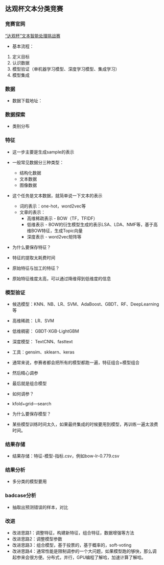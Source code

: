 ## 达观杯文本分类竞赛

### 竞赛官网
[“达观杯”文本智能处理挑战赛](http://www.dcjingsai.com/common/cmpt/%E2%80%9C%E8%BE%BE%E8%A7%82%E6%9D%AF%E2%80%9D%E6%96%87%E6%9C%AC%E6%99%BA%E8%83%BD%E5%A4%84%E7%90%86%E6%8C%91%E6%88%98%E8%B5%9B_%E7%AB%9E%E8%B5%9B%E4%BF%A1%E6%81%AF.html)

- 基本流程：
1. 定义目标
2. 认识数据
3. 模型验证（单机器学习模型、深度学习模型、集成学习）
4. 模型集成


### 数据

- 数据下载地址：

### 数据探索

- 类别分布

### 特征

- 这一步主要是生成sample的表示
- 一般常见数据分三种类型：
	- 结构化数据
	- 文本数据
	- 图像数据

- 这个任务是文本数据，就简单说一下文本的表示
	- 词的表示：one-hot，word2vec等
	- 文章的表示：
		- 高维稀疏表示 - BOW（TF，TFIDF）
		- 低维表示 - BOW的衍生模型生成的表示LSA、LDA、NMF等，基于高维BOW特征，生成Topic向量
		- 深度表示 - word2vec矩阵等

- 为什么要保存特征？
- 特征的提取太耗费时间
- 原始特征与加工的特征？
- 原始特征维度太高，可以通过降维得到低维度的信息

### 模型验证

- 候选模型：KNN、NB、LR、SVM、AdaBoost、GBDT、RF、DeepLearning等

- 高维稀疏： LR、SVM
- 低维稠密： GBDT-XGB-LightGBM
- 深度模型： TextCNN、fasttext

- 工具：gensim、sklearn、keras

- 通常来说，参赛者都会把所有的模型都跑一遍，特征组合+模型组合
- 然后精心调参
- 最后就是组合模型

- 如何调参？
- kfold+grid—search
- 为什么要保存模型？
- 某些模型训练时间太久，如果最终集成的时候要用到模型，再训练一遍太浪费时间。

### 结果存储

- 结果存储：特征-模型-指标.csv，例如bow-lr-0.779.csv

### 结果分析
- 多分类的模型要用

### badcase分析
- 抽取出预测错误的样本，对比

### 改进
- 改进思路1：调整特征，构建新特征，组合特征，数据增强等方法
- 改进思路2：调整模型参数
- 改进思路3：组合模型，基于投票的，基于概率的，soft-voting
- 改进思路4：通常性能是限制调参的一个大问题，如果模型跑的够快，那么调起参来会很方便。分布式，并行，GPU编程了解哈，加速计算了解哈。

